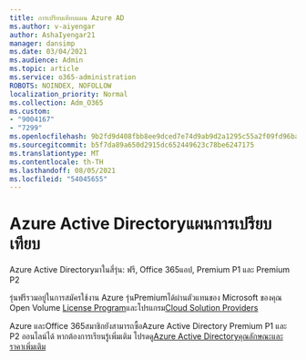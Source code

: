 ```yaml
---
title: การเปรียบเทียบแผน Azure AD
ms.author: v-aiyengar
author: AshaIyengar21
manager: dansimp
ms.date: 03/04/2021
ms.audience: Admin
ms.topic: article
ms.service: o365-administration
ROBOTS: NOINDEX, NOFOLLOW
localization_priority: Normal
ms.collection: Adm_O365
ms.custom:
- "9004167"
- "7299"
ms.openlocfilehash: 9b2fd9d408fbb8ee9dced7e74d9ab9d2a1295c55a2f09fd96ba75eef153138d2
ms.sourcegitcommit: b5f7da89a650d2915dc652449623c78be6247175
ms.translationtype: MT
ms.contentlocale: th-TH
ms.lasthandoff: 08/05/2021
ms.locfileid: "54045655"
---
```

# <a name="azure-active-directory-plans-comparison"></a>Azure Active Directoryแผนการเปรียบเทียบ

Azure Active Directoryมาในสี่รุ่น: ฟรี, Office 365แอป, Premium P1 และ Premium P2

รุ่นฟรีรวมอยู่ในการสมัครใช้งาน Azure รุ่นPremiumได้ผ่านตัวแทนของ Microsoft ของคุณ Open Volume [License Program](https://go.microsoft.com/fwlink/?linkid=2110873)และโปรแกรม[Cloud Solution Providers](https://go.microsoft.com/fwlink/?LinkId=614968&clcid=0x409)

Azure และOffice 365สมาชิกยังสามารถซื้อAzure Active Directory Premium P1 และ P2 ออนไลน์ได้ หากต้องการเรียนรู้เพิ่มเติม โปรดดู[Azure Active Directoryคุณลักษณะและราคาเพิ่มเติม](https://go.microsoft.com/fwlink/?linkid=2081447)
